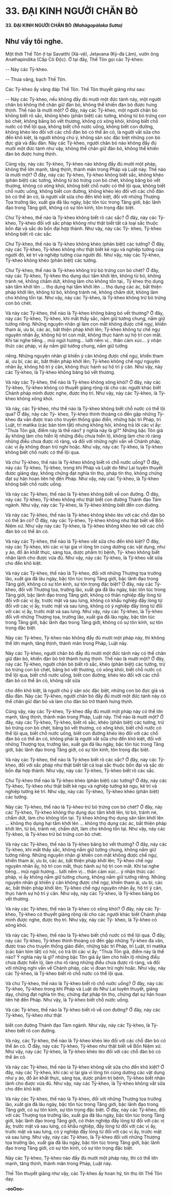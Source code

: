 # 33. ÐẠI KINH NGƯỜI CHĂN BÒ

**33. ÐẠI KINH NGƯỜI CHĂN BÒ**
***(Mahàgopàlaka Sutta)***

## Như vầy tôi nghe.

Một thời Thế Tôn ở tại Savatthi (Xá-vệ), Jetavana (Kỳ-đà Lâm), vườn ông Anathapindika (Cấp Cô
Ðộc). Ở tại đây, Thế Tôn gọi các Tỷ-kheo:

-- Này các Tỷ-kheo.

-- Thưa vâng, bạch Thế Tôn.

Các Tỷ-kheo ấy vâng đáp Thế Tôn. Thế Tôn thuyết giảng như sau:

-- Này các Tỷ-kheo, nếu không đầy đủ mười một đức tánh này, một người chăn bò không thể chăn giữ
đàn bò, không thể khiến đàn bò được hưng thịnh. Thế nào là mười một? Ở đây, này các Tỷ-kheo, một
người chăn bò không biết rõ sắc, không khéo (phân biệt) các tướng, không từ bỏ trứng con bò chét,
không băng bó vết thương, không có xông khói, không biết chỗ nước có thể lội qua, không biết chỗ
nước uống, không biết con đường, không khéo léo đối với các chỗ đàn bò có thể ăn cỏ, là người vắt sữa
cho đến khô kiệt, là người không chú ý, không săn sóc đặc biệt những con bò đực già và đầu đàn. Này
các Tỷ-kheo, người chăn bò nào không đầy đủ mười một đức tánh như vậy, không thể chăn giữ đàn bò,
không thể khiến đàn bò được hưng thịnh.

Cũng vậy, này các Tỷ-kheo, Tỷ-kheo nào không đầy đủ mười một pháp, không thể lớn mạnh, tăng thịnh,
thành mãn trong Pháp và Luật này. Thế nào là mười một? Ở đây, này các Tỷ-kheo, Tỷ-kheo không biết
sắc, không khéo (phân biệt) các tướng, không từ bỏ trứng con bò chét, không băng bó vết thương, không
có xông khói, không biết chỗ nước có thể lội qua, không biết chỗ nước uống, không biết con đường,
không khéo léo đối với các chỗ đàn bò có thể ăn cỏ, là người vắt sữa cho đến khô kiệt, đối với những
Thượng Tọa trưởng lão, xuất gia đã lâu ngày, bậc tôn túc trong Tăng giới, bậc lãnh đạo trong Tăng giới,
không có sự tôn kính, tôn trọng đặc biệt.

Chư Tỷ-kheo, thế nào là Tỷ-kheo không biết rõ các sắc? Ở đây, này các Tỷ-kheo, Tỷ-kheo đối với sắc
pháp không như thật biết tất cả loại sắc thuộc bốn đại và sắc do bốn đại hợp thành. Như vậy, này các Tỷ-
kheo, Tỷ-kheo không biết rõ các sắc.

Chư Tỷ-kheo, thế nào là Tỷ-kheo không khéo (phân biệt) các tướng? Ở đây, này các Tỷ-kheo, Tỷ-kheo
không như thật biết kẻ ngu và nghiệp tướng của người đó, kẻ trí và nghiệp tướng của người đó. Như
vậy, này các Tỷ-kheo, Tỷ-kheo không khéo (phân biệt) các tướng.

Chư Tỷ-kheo, thế nào là Tỷ-kheo không trừ bỏ trứng con bò chét? Ở đây, này các Tỷ-kheo, Tỷ-kheo thọ
dụng dục tầm khởi lên, không từ bỏ, không tránh né, không chấm dứt, không làm cho không tồn tại,. Tỷ
kheo thọ dụng sân tầm khởi lên ... thọ dụng hại tầm khởi lên ... thọ dụng các ác, bất thiện pháp khởi lên,
không từ bỏ, không tránh né, không chấm dứt, không làm cho không tồn tại. Như vậy, này các Tỷ-kheo,
là Tỷ-kheo không trừ bỏ trứng con bò chét.

Và này các Tỷ-kheo, thế nào là Tỷ-kheo không băng bó vết thương? Ở đây, này các Tỷ-kheo, Tỷ-kheo,
khi mắt thấy sắc, nắm giữ tướng chung, nắm giữ tướng riêng. Những nguyên nhân gì làm con mắt không
được chế ngự, khiến tham ái, ưu bi, các ác, bất thiện pháp khởi lên; Tỷ-kheo không tự chế ngự nguyên
nhân ấy, không hộ trì con mắt, không thực hành sự hộ trì con mắt. Khi tai nghe tiếng... mũi ngửi
hương... lưỡi nếm vị... thân cảm xúc... ý nhận thức các pháp, vị ấy nắm giữ tướng chung, nắm giữ tướng

riêng. Những nguyên nhân gì khiến ý căn không được chế ngự, khiến tham ái, ưu bi, các ác, bất thiện
pháp khởi lên; Tỷ-kheo không chế ngự nguyên nhân ấy, không hộ trì ý căn, không thực hành sự hộ trì ý
căn. Như vậy, này các Tỷ-kheo, là Tỷ-kheo không băng bó vết thương.

Và này các Tỷ-kheo, thế nào là Tỷ-kheo không xông khói? Ở đây, này các Tỷ-kheo, Tỷ-kheo không có
thuyết giảng rộng rãi cho các người khác biết Chánh pháp mình được nghe, được thọ trì. Như vậy, này
các Tỷ-kheo, là Tỷ-kheo không xông khói.

Và này, các Tỷ-kheo, như thế nào là Tỷ-kheo không biết chỗ nước có thể lội qua? Ở đây, này các Tỷ-
kheo, Tỷ-kheo thỉnh thoảng có đến gặp những Tỷ-kheo đa văn được trao cho truyền thống giáo điển,
những bậc trì Pháp, trì Luật, trì matika (các bản tóm tắt) nhưng không hỏi, không trả lời các vị ấy: "Thưa
Tôn giả, điểm này là thế nào? ý nghĩa này là gì?" Những bậc Tôn giả ấy không làm cho hiển lộ những
điều chưa hiển lộ, không làm cho rõ ràng những điều chưa được rõ ràng, và đối với những nghi vấn về
Chánh pháp, các vị ấy không đoạn trừ nghi hoặc. Như vậy, này các Tỷ-kheo, là Tỷ-kheo không biết chỗ
nước có thể lội qua.

Và chư Tỷ-kheo, thế nào là Tỷ-kheo không biết rõ chỗ nước uống? Ở đây, này các Tỷ-kheo, Tỷ-kheo,
trong khi Pháp và Luật do Như Lai tuyên thuyết được giảng dạy, không chứng đạt nghĩa tín thọ, pháp tín
thọ, không chứng đạt sự hân hoan liên hệ đến Pháp. Như vậy, này các Tỷ-kheo, là Tỷ-kheo không biết
chỗ nước uống.

Và này các Tỷ-kheo, thế nào là Tỷ-kheo không biết về con đường. Ở đây, này các Tỷ-kheo, Tỷ-kheo
không như thật biết con đường Thánh đạo Tám ngành. Như vậy, này các Tỷ-kheo, là Tỷ-kheo không
biết đến con đường.

Và này các Tỷ-kheo, thế nào là Tỷ-kheo không khéo léo với các chỗ đàn bò có thể ăn cỏ? Ở đây, này các
Tỷ-kheo, Tỷ-kheo không như thật biết về Bốn Niệm xứ. Như vậy này các Tỷ-kheo, là Tỷ-kheo không
khéo léo với các chỗ đàn bò có thể ăn cỏ.

Và này các Tỷ-kheo, thế nào là Tỷ-kheo vắt sữa cho đến khô kiệt? Ở đây, này các Tỷ-kheo, khi các vị
tại gia vì lòng tin cúng dường các vật dụng, như y áo, đồ ăn khất thực, sàng tọa, dược phẩm trị bệnh, Tỷ-
kheo không biết nhận lãnh cho được vừa đủ. Như vậy, này các Tỷ-kheo, là Tỷ-kheo vắt sữa cho đến khô
kiệt.

Và này các Tỷ-kheo, thế nào là Tỷ-kheo, đối với những Thượng tọa trưởng lão, xuất gia đã lâu ngày, bậc
tôn túc trong Tăng giới, bậc lãnh đạo trong Tăng giới, không có sự tôn kính, sự tôn trọng đặc biệt? Ở
đây, này các Tỷ-kheo, đối với Thượng tọa, trưởng lão, xuất gia đã lâu ngày, bậc tôn túc trong Tăng giới,
bậc lãnh đạo trong Tăng giới, không có thân nghiệp đầy lòng từ đối với các vị ấy, trước mặt và sau lưng,
không có khẩu nghiệp đầy lòng từ đối với các vị ấy, trước mặt và sau lưng, không có ý nghiệp đầy lòng
từ đối với các vị ấy, trước mặt và sau lưng. Như vậy, này các Tỷ-kheo, là Tỷ-kheo đối với những
Thượng tọa, trưởng lão, xuất gia đã lâu ngày, bậc tôn túc trong Tăng giới, bậc lãnh đạo trong Tăng giới,
không có sự tôn kính, sự tôn trọng đặc biệt.

Này các Tỷ-kheo, Tỷ-kheo nào không đầy đủ mười một pháp này, thì không thể lớn mạnh, tăng thịnh,
thành mãn trong Pháp, Luật này.

Này các Tỷ-kheo, người chăn bò đầy đủ mười một đức tánh này có thể chăn giữ đàn bò, khiến đàn bò
trở thành hưng thịnh. Thế nào là mười một? Ở đây, này các Tỷ-kheo, người chăn bò biết rõ sắc, khéo
(phân biệt) các tướng, trừ bỏ trứng con bò chét, băng bó vết thương, có xông khói, biết chỗ nước có thể
lội qua, biết chỗ nước uống, biết con đường, khéo léo đối với các chỗ đàn bò có thể ăn cỏ, không vắt sữa

cho đến khô kiệt, là người chú ý săn sóc đặc biệt, những con bò đực già và đầu đàn. Này các Tỷ-kheo,
người chăn bò đầy đủ mười một đức tánh này có thể chăn giữ đàn bò và làm cho đàn bò trở thành hưng
thịnh.

Cũng vậy, này các Tỷ-kheo, Tỷ-kheo đầy đủ mười một pháp này có thể lớn mạnh, tăng thịnh, thành mãn
trong Pháp, Luật này. Thế nào là mười một? Ở đây, này các Tỷ-kheo, Tỷ-kheo, biết rõ sắc, khéo (phân
biệt) các tướng, trừ bỏ trứng con bò chét, băng bó vết thương, có xông khói, biết chỗ nước có thể lội
qua, biết chỗ nước uống, biết con đường khéo léo đối với các chỗ đàn bò có thể ăn cỏ, không phải là
người vắt sữa cho đến khô kiệt, đối với những Thượng tọa, trưởng lảo, xuất gia đã lâu ngày, bậc tôn túc
trong Tăng giới, bậc lãnh đạo trong Tăng giới, có sự tôn kính, tôn trọng đặc biệt.

Và này các Tỷ-kheo, thế nào là Tỷ-kheo biết rõ các sắc? Ở đây, này các Tỷ-kheo, đối với sắc pháp như
thật biết tất cả loại sắc thuộc bốn đại và sắc do bốn đại hợp thành. Như vậy, này các Tỷ-kheo, Tỷ-kheo
biết rõ các sắc.

Chư Tỷ-kheo thế nào là Tỷ-kheo khéo (phân biệt) các tướng? Ở đây, này các Tỷ-kheo, Tỷ-kheo như thật
biết kẻ ngu và nghiệp tướng kẻ ngu, kẻ trí và nghiệp tướng kẻ trí. Như vậy, này các Tỷ-kheo, Tỷ-kheo
khéo (phân biệt) các tướng.

Này các Tỷ-kheo, thế nào là Tỷ-kheo trừ bỏ trứng con bò chét? Ở đây, này các Tỷ-kheo, Tỷ-kheo không
thọ dụng dục tầm khởi lên, từ bỏ, tránh né, chấm dứt, làm cho không tồn tại. Tỷ kheo không thọ dụng
sân tầm khởi lên ... không thọ dụng hại tầm khởi lên ... không thọ dụng các ác, bất thiện pháp khởi lên,
từ bỏ, tránh né, chấm dứt, làm cho không tồn tại. Như vậy, này các Tỷ-kheo, là Tỷ-kheo trừ bỏ trứng
con bò chét.

Và này các Tỷ-kheo, thế nào là Tỷ-kheo băng bó vết thương? Ở đây, này các Tỷ-kheo, khi mắt thấy sắc,
không nắm giữ tướng chung, không nắm giữ tướng riêng. Những nguyên nhân gì khiến con mắt không
được chế ngự, khiến tham ái, ưu bi, các ác, bất thiện pháp khởi lên; Tỷ-kheo chế ngự nguyên nhân ấy,
hộ trì con mắt, thực hành sự hộ trì con mắt. Khi tai nghe tiếng... mũi ngửi hương... lưỡi nếm vị... thân
cảm xúc... ý nhận thức các pháp, vị ấy không nắm giữ tướng chung, không nắm giữ tướng riêng. Những
nguyên nhân gì khiến ý căn không được chế ngự, khiến tham ái, ưu bi, các ác, bất thiện pháp khởi lên;
Tỷ-kheo chế ngự nguyên nhân ấy, hộ trì ý căn, thực hành sự hộ trì ý căn. Như vậy, này các Tỷ-kheo, là
Tỷ-kheo băng bó vết thương.

Và này các Tỷ-kheo, thế nào là Tỷ-kheo có xông khói? Ở đây, này các Tỷ-kheo, Tỷ-kheo có thuyết
giảng rộng rãi cho các người khác biết Chánh pháp mình được nghe, được thọ trì. Như vậy, này các Tỷ-
kheo, là Tỷ-kheo có xông khói.

Và này các Tỷ-kheo, thế nào là Tỷ-kheo biết chỗ nước có thể lội qua. Ở đây, này các Tỷ-kheo, Tỷ-kheo
thỉnh thoảng có đến gặp những Tỷ-kheo đa văn, được trao cho truyền thống giáo điển, những bậc trì
Pháp, trì Luật, trì matika (các bản tóm tắt) có hỏi, có trả lời các vị ấy: "Thưa Tôn giả, điểm này là thế
nào? Ý nghĩa này là gì? những bậc Tôn giả ấy làm cho hiển lộ những điều chưa được hiển lộ, làm cho rõ
ràng những điều chưa được rõ ràng, và đối với những nghi vấn về Chánh pháp, các vị đoạn trừ nghi
hoặc. Như vậy, này các Tỷ-kheo, là Tỷ-kheo biết rõ chỗ nước có thể lội qua.

Và chư Tỷ-kheo, thế nào là Tỷ-kheo biết rõ chỗ nước uống? Ở đây, này các Tỷ-kheo, Tỷ-kheo trong khi
Pháp và Luật do Như Lai tuyên thuyết, giảng dạy, chứng đạt nghĩa tín thọ, chứng đạt pháp tín thọ,
chứng đạt sự hân hoan liên hệ đến Pháp. Như vậy, là Tỷ-kheo biết chỗ nước uống.

Và các Tỷ-kheo, thế nào là Tỷ-kheo biết rõ về con đường? Ở đây, này các Tỷ-kheo, Tỷ-kheo như thật

biết con đường Thánh đạo Tám ngành. Như vậy, này các Tỷ-kheo, là Tỷ-kheo biết rõ con đường.

Và này, các Tỷ-kheo, thế nào là Tỷ-kheo khéo léo đối với các chỗ đàn bò có thể ăn cỏ. Ở đây, này các
Tỷ-kheo, Tỷ-kheo như thật biết về Bốn Niệm xứ. Như vậy, này các Tỷ-kheo, là Tỷ-kheo khéo léo đối
với các chỗ đàn bò có thể ăn cỏ.

Và này các Tỷ-kheo, thế nào là Tỷ-kheo không vắt sữa cho đến khô kiệt? Ở đây, này các Tỷ-kheo, khi
các vị tại gia vì lòng tin cúng dường các vật dụng như y áo, đồ ăn khất thực, sàng tọa, dược phẩm trị
bệnh, Tỷ-kheo biết nhận lãnh cho được vừa đủ. Như vậy, này các Tỷ-kheo, là Tỷ-kheo không vắt sữa
cho đến khô kiệt.

Và này các Tỷ-kheo, thế nào là Tỷ-kheo, đối với những Thượng tọa trưởng lão, xuất gia đã lâu ngày, bậc
tôn túc trong Tăng giới, bậc lãnh đạo trong Tăng giới, có sự tôn kính, sự tôn trọng đặc biệt. Ở đây, này
các Tỷ-kheo, đối với các Thượng tọa trưởng lão, xuất gia đã lâu ngày, bậc tôn túc trong Tăng giới, bậc
lãnh đạo trong Tăng giới, có thân nghiệp đầy lòng từ đối với các vị ấy, trước mặt và sau lưng, có khẩu
nghiệp, đầy lòng từ đối với các vị ấy, trước mặt và sau lưng, có ý nghiệp đầy lòng từ đối với các vị ấy,
trước mặt và sau lưng. Như vậy, này các Tỷ-kheo, là Tỷ-kheo đối với những Thượng tọa trưởng lão,
xuất gia đã lâu ngày, bậc tôn túc trong Tăng giới, bậc lãnh đạo trong Tăng giới, có sự tôn kính, có sự tôn
trọng đặc biệt.

Này các Tỷ-kheo, Tỷ-kheo nào đầy đủ mười một pháp này, thì có thể lớn mạnh, tăng thịnh, thành mãn
trong Pháp, Luật này.

Thế Tôn thuyết giảng như vậy, các Tỷ-kheo ấy hoan hỷ, tín thọ lời Thế Tôn dạy.

**-ooOoo-**

